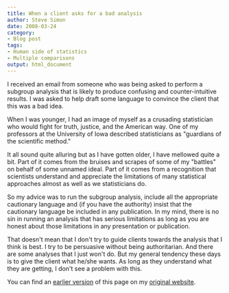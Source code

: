 ```yaml
---
title: When a client asks for a bad analysis
author: Steve Simon
date: 2008-03-24
category:
- Blog post
tags:
- Human side of statistics
- Multiple comparisons
output: html_document
---
```

I received an email from someone who was being asked to perform a
subgroup analysis that is likely to produce confusing and
counter-intuitive results. I was asked to help draft some language to
convince the client that this was a bad idea.

When I was younger, I had an image of myself as a crusading statistician
who would fight for truth, justice, and the American way. One of my
professors at the University of Iowa described statisticians as
\"guardians of the scientific method.\"

It all sound quite alluring but as I have gotten older, I have mellowed
quite a bit. Part of it comes from the bruises and scrapes of some of my
\"battles\" on behalf of some unnamed ideal. Part of it comes from a
recognition that scientists understand and appreciate the limitations of
many statistical approaches almost as well as we statisticians do.

So my advice was to run the subgroup analysis, include all the
appropriate cautionary language and (if you have the authority) insist
that the cautionary language be included in any publication. In my mind,
there is no sin in running an analysis that has serious limitations as
long as you are honest about those limitations in any presentation or
publication.

That doesn\'t mean that I don\'t try to guide clients towards the
analysis that I think is best. I try to be persuasive without being
authoritarian. And there are some analyses that I just won\'t do. But my
general tendency these days is to give the client what he/she wants. As
long as they understand what they are getting, I don\'t see a problem
with this.

You can find an [earlier version](http://www.pmean.com/08/BadAnalysis.html) of this page on my [original website](http://www.pmean.com/original_site.html).
